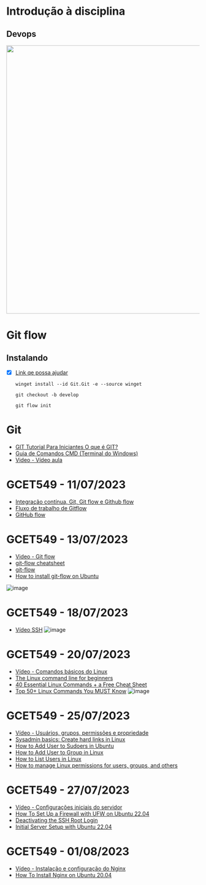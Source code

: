 # Introdução à disciplina

## Devops

<div align="center">
  <img src="https://img.mandic.com.br/blog/2018/02/devops-process.png" width="700px"/>
</div>

# Git flow 

## Instalando 

- [x] <a href="https://www.alura.com.br/artigos/git-flow-o-que-e-como-quando-utilizar?gclid=CjwKCAjwtuOlBhBREiwA7agf1q8wLEatVuQSizLqItbSgxdPU4UYxbptP8zW8GQ1nxBNaa6cPrmY7BoCrGYQAvD_BwE">Link qe possa ajudar</a>

      winget install --id Git.Git -e --source winget

      git checkout -b develop

      git flow init

# Git

- <a href="https://www.hostinger.com.br/tutoriais/tutorial-do-git-basics-introducao?authuser=0">GIT Tutorial Para Iniciantes O que é GIT?</a>
- <a href="https://www.uniaogeek.com.br/guia-de-comandos-cmd-terminal-do-windows/?authuser=0">Guia de Comandos CMD (Terminal do Windows)</a>
- <a href="https://www.youtube.com/watch?v=Q41rqjtKtqk">Video - Vídeo aula</a>

# GCET549 - 11/07/2023

- <a href="https://www.youtube.com/watch?v=HFq8XtadwK8">Integração contínua, Git, Git flow e Github flow</a>
- <a href="https://www.atlassian.com/br/git/tutorials/comparing-workflows/gitflow-workflow">Fluxo de trabalho de Gitflow</a>
- <a href="https://docs.github.com/en/get-started/quickstart/github-flow">GitHub flow</a>

# GCET549 - 13/07/2023

- <a href="https://www.youtube.com/watch?v=JyZKqQP1plk">Video - Git flow</a>
- <a href="https://danielkummer.github.io/git-flow-cheatsheet/">git-flow cheatsheet</a>
- <a href="https://www.npmjs.com/package/git-flow">git-flow</a>
- <a href="https://howtoinstall.co/en/git-flow">How to install git-flow on Ubuntu</a>

![image](https://github.com/jeovanedossantossantos/ENGENHARIA-DE-SOFTWARE-2/assets/60934938/8ba7bcd4-e0d9-4f5f-97f9-954802beefaa)

# GCET549 - 18/07/2023

- <a href="https://www.youtube.com/watch?v=upbDKCRJDxQ"> Vídeo SSH</a>
![image](https://github.com/jeovanedossantossantos/ENGENHARIA-DE-SOFTWARE-2/assets/60934938/f0b7c187-99a3-4127-8475-3c9c61470dbe)

# GCET549 - 20/07/2023

- <a href="https://www.youtube.com/watch?v=BB3wCn1oBhg">Vídeo - Comandos básicos do Linux</a>
- <a href="https://ubuntu.com/tutorials/command-line-for-beginners#1-overview">The Linux command line for beginners</a>
- <a href="https://www.hostinger.com/tutorials/linux-commands">40 Essential Linux Commands + a Free Cheat Sheet</a>
- <a href="https://www.digitalocean.com/community/tutorials/linux-commands">Top 50+ Linux Commands You MUST Know</a>
![image](https://github.com/jeovanedossantossantos/ENGENHARIA-DE-SOFTWARE-2/assets/60934938/5a9267c9-d9ef-4f55-a4af-1ee1a9bf1ad5)

# GCET549 - 25/07/2023

- <a href="https://www.youtube.com/watch?v=EIvts9a7fpw">Vídeo - Usuários, grupos, permissões e propriedade</a>
- <a href="https://www.redhat.com/sysadmin/hard-links-linux?authuser=0">Sysadmin basics: Create hard links in Linux</a>
- <a href="https://linuxize.com/post/how-to-add-user-to-sudoers-in-ubuntu/">How to Add User to Sudoers in Ubuntu</a>
- <a href="https://linuxize.com/post/how-to-add-user-to-group-in-linux/">How to Add User to Group in Linux</a>
- <a href="https://linuxize.com/post/how-to-list-users-in-linux/">How to List Users in Linux</a>
- <a href="https://www.redhat.com/sysadmin/manage-permissions">How to manage Linux permissions for users, groups, and others</a>

# GCET549 - 27/07/2023

- <a href="https://www.youtube.com/watch?v=2fftqXrVTRY"> Vídeo - Configurações iniciais do servidor </a>
- <a href="https://www.digitalocean.com/community/tutorials/how-to-set-up-a-firewall-with-ufw-on-ubuntu-22-04?authuser=0">How To Set Up a Firewall with UFW on Ubuntu 22.04</a>
- <a href="https://www.ionos.com/help/server-cloud-infrastructure/getting-started/important-security-information-for-your-server/deactivating-the-ssh-root-login/">Deactivating the SSH Root Login</a>
- <a href="https://www.digitalocean.com/community/tutorials/initial-server-setup-with-ubuntu-22-04">Initial Server Setup with Ubuntu 22.04</a>

# GCET549 - 01/08/2023

- <a href="https://www.youtube.com/watch?v=fKAxO_8rsAk">Vídeo - Instalação e configuração do Nginx</a>
- <a href="https://www.digitalocean.com/community/tutorials/how-to-install-nginx-on-ubuntu-20-04">How To Install Nginx on Ubuntu 20.04</a>
